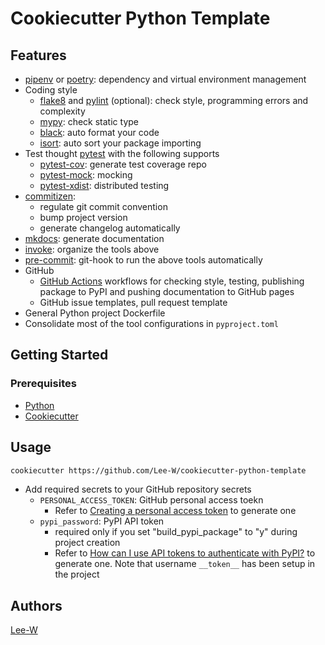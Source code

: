 # Cookiecutter Python Template

## Features

* [pipenv](https://pipenv.pypa.io/en/latest/) or [poetry](https://python-poetry.org/): dependency and virtual environment management
* Coding style
    * [flake8](https://flake8.pycqa.org/en/latest/) and [pylint](https://pylint.org/) (optional): check style, programming errors and complexity
    * [mypy](http://mypy-lang.org/): check static type
    * [black](https://github.com/psf/black): auto format your code
    * [isort](https://pycqa.github.io/isort/): auto sort your package importing
* Test thought [pytest](https://docs.pytest.org/en/) with the following supports
    * [pytest-cov](https://github.com/pytest-dev/pytest-cov): generate test coverage repo
    * [pytest-mock](https://github.com/pytest-dev/pytest-mock/): mocking
    * [pytest-xdist](https://github.com/pytest-dev/pytest-xdist): distributed testing
* [commitizen](https://commitizen-tools.github.io/commitizen/):
    * regulate git commit convention
    * bump project version
    * generate changelog automatically
* [mkdocs](https://www.mkdocs.org/): generate documentation
* [invoke](http://www.pyinvoke.org/): organize the tools above
* [pre-commit](https://pre-commit.com/): git-hook to run the above tools automatically
* GitHub
    * [GitHub Actions](https://docs.github.com/en/actions) workflows for checking style, testing, publishing package to PyPI and pushing documentation to GitHub pages
    * GitHub issue templates, pull request template
* General Python project Dockerfile
* Consolidate most of the tool configurations in `pyproject.toml`

## Getting Started

### Prerequisites

* [Python](https://www.python.org/downloads/)
* [Cookiecutter](https://cookiecutter.readthedocs.io/)

## Usage

```sh
cookiecutter https://github.com/Lee-W/cookiecutter-python-template
```

* Add required secrets to your GitHub repository secrets
    * `PERSONAL_ACCESS_TOKEN`: GitHub personal access toekn
        * Refer to [Creating a personal access token](https://docs.github.com/en/github/authenticating-to-github/keeping-your-account-and-data-secure/creating-a-personal-access-token) to generate one
    * `pypi_password`: PyPI API token
        * required only if you set "build_pypi_package" to "y" during project creation
        * Refer to [How can I use API tokens to authenticate with PyPI?](https://pypi.org/help/#apitoken) to generate one. Note that username `__token__` has been setup in the project

## Authors
[Lee-W](https://github.com/Lee-W)
